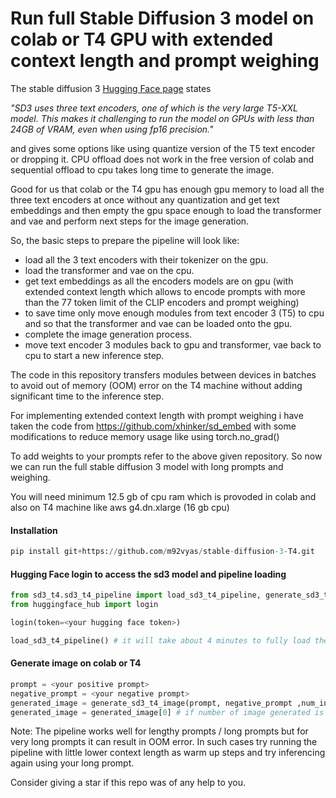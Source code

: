 # Run full Stable Diffusion 3 model on colab or T4 GPU with extended context length and prompt weighing

The stable diffusion 3 [Hugging Face page](https://huggingface.co/docs/diffusers/main/en/api/pipelines/stable_diffusion/stable_diffusion_3#memory-optimisations-for-sd3) states

_"SD3 uses three text encoders, one of which is the very large T5-XXL model. This makes it challenging to run the model on GPUs with less than 24GB of VRAM, even when using fp16 precision."_

and gives some options like using quantize version of the T5 text encoder or dropping it. CPU offload does not work in the free version of colab and sequential offload to cpu takes long time to generate the image.

Good for us that colab or the T4 gpu has enough gpu memory to load all the three text encoders at once without any quantization and get text embeddings and then empty the gpu space enough to load the transformer and vae and perform next steps for the image generation.

So, the basic steps to prepare the pipeline will look like:
- load all the 3 text encoders with their tokenizer on the gpu.
- load the transformer and vae on the cpu.
- get text embeddings as all the encoders models are on gpu (with extended context length which allows to encode prompts with more than the 77 token limit of the CLIP encoders and prompt weighing)
- to save time only move enough modules from text encoder 3 (T5) to cpu and so that the transformer and vae can be loaded onto the gpu.
- complete the image generation process.
- move text encoder 3 modules back to gpu and transformer, vae back to cpu to start a new inference step. 

The code in this repository transfers modules between devices in batches to avoid out of memory (OOM) error on the T4 machine without adding significant time to the inference step.

For implementing extended context length with prompt weighing i have taken the code from https://github.com/xhinker/sd_embed with some modifications to reduce memory usage like using torch.no_grad()

To add weights to your prompts refer to the above given repository. So now we can run the full stable diffusion 3 model with long prompts and weighing.

You will need minimum 12.5 gb of cpu ram which is provoded in colab and also on T4 machine like aws g4.dn.xlarge (16 gb cpu)

#### Installation

```python
pip install git+https://github.com/m92vyas/stable-diffusion-3-T4.git
```
#### Hugging Face login to access the sd3 model and pipeline loading

```python
from sd3_t4.sd3_t4_pipeline import load_sd3_t4_pipeline, generate_sd3_t4_image
from huggingface_hub import login

login(token=<your hugging face token>)

load_sd3_t4_pipeline() # it will take about 4 minutes to fully load the pipeline
```
#### Generate image on colab or T4

```python
prompt = <your positive prompt>
negative_prompt = <your negative prompt>
generated_image = generate_sd3_t4_image(prompt, negative_prompt ,num_inference_steps=28, guidance_scale=7) # you can add other sd3 parameters
generated_image = generated_image[0] # if number of image generated is one
```

Note: The pipeline works well for lengthy prompts / long prompts but for very long prompts it can result in OOM error.
In such cases try running the pipeline with little lower context length as warm up steps and try inferencing again using your long prompt.

Consider giving a star if this repo was of any help to you.
